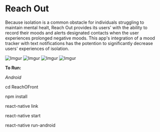 
# Reach Out

Because isolation is a common obstacle for individuals struggling to maintain mental healt, Reach Out provides its users' with the ability to record their moods and alerts designated contacts when the user experiences prolonged negative moods. This app's integration of a mood tracker with text notifications has the potention to significantly decrease users' experiences of isolation.

![Imgur](https://i.imgur.com/yj2FG6l.jpg?1)
![Imgur](https://i.imgur.com/lB6OJGK.jpg)
![Imgur](https://i.imgur.com/0melAvN.jpg)
![Imgur](https://i.imgur.com/LPqd8QV.jpg)

**To Run:**

_Android_

cd ReachOFront

npm install

react-native link

react-native start

react-native run-android
